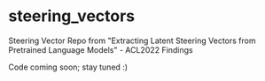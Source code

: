 # steering_vectors
Steering Vector Repo from "Extracting Latent Steering Vectors from Pretrained Language Models" - ACL2022 Findings

Code coming soon; stay tuned :)

